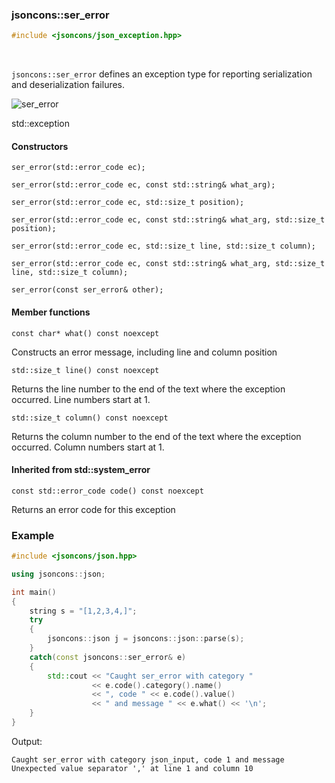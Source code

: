 ### jsoncons::ser_error

```cpp
#include <jsoncons/json_exception.hpp>
```

<br>

`jsoncons::ser_error` defines an exception type for reporting serialization and deserialization failures.

![ser_error](./diagrams/ser_error.png)

std::exception

#### Constructors

    ser_error(std::error_code ec);

    ser_error(std::error_code ec, const std::string& what_arg);

    ser_error(std::error_code ec, std::size_t position);

    ser_error(std::error_code ec, const std::string& what_arg, std::size_t position);

    ser_error(std::error_code ec, std::size_t line, std::size_t column);

    ser_error(std::error_code ec, const std::string& what_arg, std::size_t line, std::size_t column);

    ser_error(const ser_error& other);

#### Member functions

    const char* what() const noexcept
Constructs an error message, including line and column position

    std::size_t line() const noexcept
Returns the line number to the end of the text where the exception occurred.
Line numbers start at 1.

    std::size_t column() const noexcept
Returns the column number to the end of the text where the exception occurred.
Column numbers start at 1.

#### Inherited from std::system_error

    const std::error_code code() const noexcept
Returns an error code for this exception

### Example

```cpp
#include <jsoncons/json.hpp>

using jsoncons::json;

int main()
{
    string s = "[1,2,3,4,]";
    try 
    {
        jsoncons::json j = jsoncons::json::parse(s);
    } 
    catch(const jsoncons::ser_error& e) 
    {
        std::cout << "Caught ser_error with category " 
                  << e.code().category().name() 
                  << ", code " << e.code().value() 
                  << " and message " << e.what() << '\n';
    }
}
```

Output:
```
Caught ser_error with category json_input, code 1 and message Unexpected value separator ',' at line 1 and column 10
```
